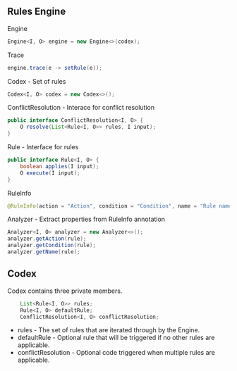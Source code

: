 ## Rules Engine ###

Engine

```java
Engine<I, O> engine = new Engine<>(codex);
```

Trace

```java
engine.trace(e -> setRule(e));
```

Codex - Set of rules

```java
Codex<I, O> codex = new Codex<>();
```

ConflictResolution - Interace for conflict resolution

```java
public interface ConflictResolution<I, O> {
    O resolve(List<Rule<I, O>> rules, I input);
}
```

Rule - Interface for rules

```java
public interface Rule<I, O> {
    boolean applies(I input); 
    O execute(I input);
}
```

RuleInfo

```java
@RuleInfo(action = "Action", condition = "Condition", name = "Rule name")
```

Analyzer - Extract properties from RuleInfo annotation

```java
Analyzer<I, O> analyzer = new Analyzer<>();
analyzer.getAction(rule);
analyzer.getCondition(rule);
analyzer.getName(rule);
```

## Codex ##

Codex contains three private members.

```java
    List<Rule<I, O>> rules;
    Rule<I, O> defaultRule;
    ConflictResolution<I, O> conflictResolution;
```

- rules - The set of rules that are iterated through by the Engine.
- defaultRule - Optional rule that will be triggered if no other rules are applicable.
- conflictResolution - Optional code triggered when multiple rules are applicable.

